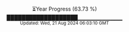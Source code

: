 <p align="center">
⏳Year Progress (63.73 %)<br>
███████████████████▁▁▁▁▁▁▁▁▁▁▁ <br>
<sub>Updated: Wed, 21 Aug 2024 06:03:10 GMT</sub>
</p>

